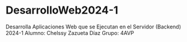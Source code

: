 # DesarrolloWeb2024-1
Desarrolla Aplicaciones Web que se Ejecutan en el Servidor (Backend) 2024-1
Alumno:
Chelssy Zazueta Díaz
Grupo: 
4AVP
